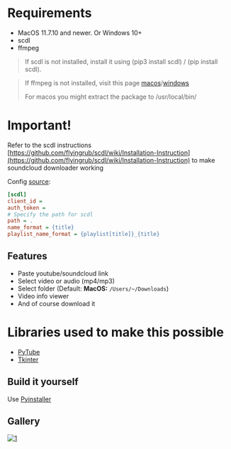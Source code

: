 # Requirements
- MacOS 11.7.10 and newer. Or Windows 10+
- scdl
- ffmpeg
> If scdl is not installed, install it using (pip3 install scdl) / (pip install scdl).

> If ffmpeg is not installed, visit this page [macos](https://evermeet.cx/ffmpeg/)/[windows](https://ffmpeg.org/download.html#build-windows)
>
> For macos you might extract the package to /usr/local/bin/

# Important!
Refer to the scdl instructions [https://github.com/flyingrub/scdl/wiki/Installation-Instruction](https://github.com/flyingrub/scdl/wiki/Installation-Instruction)
to make soundcloud downloader working

Config [source](https://github.com/flyingrub/scdl/blob/master/scdl/scdl.cfg):
```cfg
[scdl]
client_id = 
auth_token =
# Specify the path for scdl
path = . 
name_format = {title}
playlist_name_format = {playlist[title]}_{title}
```


## Features
- Paste youtube/soundcloud link
- Select video or audio (mp4/mp3)
- Select folder (Default: **MacOS:** `/Users/~/Downloads`)
- Video info viewer
- And of course download it
  
# Libraries used to make this possible
- [PyTube](https://pypi.org/project/pytube/)
- [Tkinter](https://docs.python.org/3/library/tkinter.html)

## Build it yourself
Use [Pyinstaller](https://pypi.org/project/pyinstaller/)


## Gallery

[![1](https://cx.tixte.co/r/youtubedl-macos.png)](https://cx.tixte.co/r/youtubedl-macos.png)
